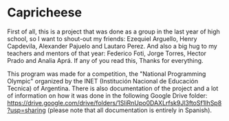 # Capricheese

First of all, this is a project that was done as a group in the last year of high school, so I want to shout-out my friends: Ezequiel Arguello, Henry Capdevila, Alexander Pajuelo and Lautaro Perez. And also a big hug to my teachers and mentors of that year: Federico Foti, Jorge Torres, Hector Prado and Analia Aprá. If any of you read this, Thanks for everything.

This program was made for a competition, the "National Programming Olympic" organized by the INET (Institución Nacional de Educación Tecnica) of Argentina. There is also documentation of the project and a lot of information on how it was done in the following Google Drive folder: https://drive.google.com/drive/folders/1SliRnUpo0DAXLrfsk9Jl3ftoSf1IhSp8?usp=sharing (please note that all documentation is entirely in Spanish).